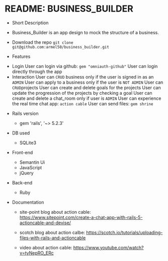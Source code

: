 # README: BUSINESS_BUILDER

* Short Description 
 - Business_Builder is an app design to mock the structure of a business.

* Download the repo
 `git clone git@github.com:armel50/business_builder.git`

* Features
 - Login 
    User can login via github: `gem "omniauth-github"`
    User can login directly through the app 
- Interaction 
    User can `CRUD` business only if the user is signed in as an `ADMIN`
    User can apply to a business only if the user is `NOT ADMIN`
    User can `CRUD`projects 
    User can create and delete goals for the projects 
    User can update the progression of the projects by checking a goal
    User can create and delete a chat_room only if user is `ADMIN`
    User can experience the real time chat app: `action cable`
    User can send files: `gem shrine`

* Rails version
    - gem 'rails', '~> 5.2.3'

* DB used 
    - SQLite3
* Front-end
    - Semantin Ui
    - JavaScript
    - jQuery
* Back-end 
    - Ruby
* Documentation 
    - site-point blog about action cable: https://www.sitepoint.com/create-a-chat-app-with-rails-5-actioncable-and-devise/
    
    - scotch blog about action calbe: https://scotch.io/tutorials/uploading-files-with-rails-and-actioncable
    - video about action cable: https://www.youtube.com/watch?v=tyNepRO_ERc
